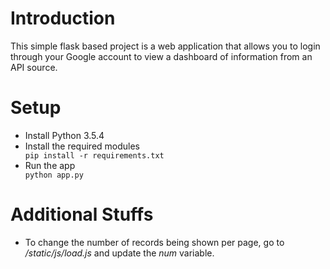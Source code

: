 <h1>Introduction</h1>

This simple flask based project is a web application that allows you to login through your Google account to view a dashboard of information from an API source.

<h1>Setup</h1>
<ul>
    <li>Install Python 3.5.4</li>
    <li>Install the required modules</li>
    <code>pip install -r requirements.txt</code>
    <li>Run the app </li>
    <code>python app.py</code>
</ul>  
<h1>Additional Stuffs</h1>
<ul>
    <li>To change the number of records being shown per page, go to <i>/static/js/load.js</i> and update the <i>num</i> variable.</li>
 </ul> 
